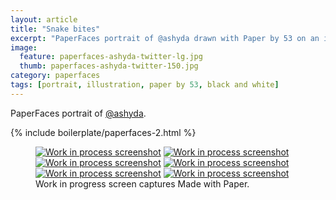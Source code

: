 ```yaml
---
layout: article
title: "Snake bites"
excerpt: "PaperFaces portrait of @ashyda drawn with Paper by 53 on an iPad."
image: 
  feature: paperfaces-ashyda-twitter-lg.jpg
  thumb: paperfaces-ashyda-twitter-150.jpg
category: paperfaces
tags: [portrait, illustration, paper by 53, black and white]
---
```


PaperFaces portrait of [@ashyda](http://twitter.com/ashyda).

{% include boilerplate/paperfaces-2.html %}

<figure class="third">
	<a href="{{ site.url }}/images/paperfaces-ashyda-process-1-lg.jpg"><img src="{{ site.url }}/images/paperfaces-ashyda-process-1-600.jpg" alt="Work in process screenshot"></a>
	<a href="{{ site.url }}/images/paperfaces-ashyda-process-2-lg.jpg"><img src="{{ site.url }}/images/paperfaces-ashyda-process-2-600.jpg" alt="Work in process screenshot"></a>
	<a href="{{ site.url }}/images/paperfaces-ashyda-process-3-lg.jpg"><img src="{{ site.url }}/images/paperfaces-ashyda-process-3-600.jpg" alt="Work in process screenshot"></a>
	<a href="{{ site.url }}/images/paperfaces-ashyda-process-4-lg.jpg"><img src="{{ site.url }}/images/paperfaces-ashyda-process-4-600.jpg" alt="Work in process screenshot"></a>
	<a href="{{ site.url }}/images/paperfaces-ashyda-process-5-lg.jpg"><img src="{{ site.url }}/images/paperfaces-ashyda-process-5-600.jpg" alt="Work in process screenshot"></a>
	<a href="{{ site.url }}/images/paperfaces-ashyda-process-6-lg.jpg"><img src="{{ site.url }}/images/paperfaces-ashyda-process-6-600.jpg" alt="Work in process screenshot"></a>
	<figcaption>Work in progress screen captures Made with Paper.</figcaption>
</figure>